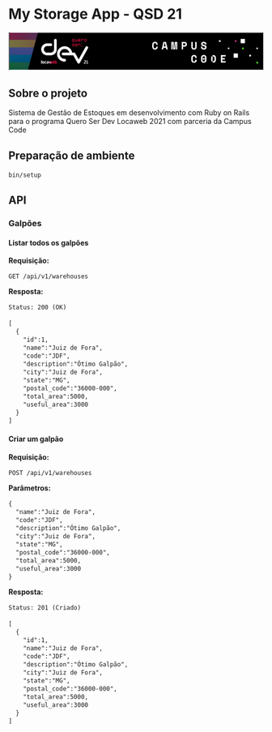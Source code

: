 # My Storage App - QSD 21
[<img src="/public/qsd2021.png"/>](/images/qsd2021.png)

## Sobre o projeto

Sistema de Gestão de Estoques em desenvolvimento com Ruby on Rails para o programa Quero Ser Dev Locaweb 2021 com parceria da Campus Code

## Preparação de ambiente

```bash
bin/setup
```
## API

### Galpões

#### Listar todos os galpões

**Requisição:**

```
GET /api/v1/warehouses
```

**Resposta:**

```
Status: 200 (OK)

[
  {
    "id":1,
    "name":"Juiz de Fora",
    "code":"JDF",
    "description":"Ótimo Galpão",
    "city":"Juiz de Fora",
    "state":"MG",
    "postal_code":"36000-000",
    "total_area":5000,
    "useful_area":3000
  }
]
```

#### Criar um galpão

**Requisição:**

```
POST /api/v1/warehouses
```

**Parâmetros:**

```
{
  "name":"Juiz de Fora",
  "code":"JDF",
  "description":"Ótimo Galpão",
  "city":"Juiz de Fora",
  "state":"MG",
  "postal_code":"36000-000",
  "total_area":5000,
  "useful_area":3000
}
```

**Resposta:**

```
Status: 201 (Criado)

[
  {
    "id":1,
    "name":"Juiz de Fora",
    "code":"JDF",
    "description":"Ótimo Galpão",
    "city":"Juiz de Fora",
    "state":"MG",
    "postal_code":"36000-000",
    "total_area":5000,
    "useful_area":3000
  }
]